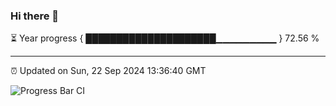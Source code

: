 ### Hi there 👋

⏳ Year progress { █████████████████████▁▁▁▁▁▁▁▁▁ } 72.56 %

---

⏰ Updated on Sun, 22 Sep 2024 13:36:40 GMT

![Progress Bar CI](https://github.com/IshwaranRudhara/GIT-ACTION/workflows/Progress%20Bar%20CI/badge.svg)
